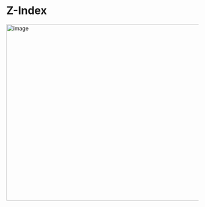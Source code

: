 # Z-Index 
<img width="1445" height="462" alt="image" src="https://github.com/user-attachments/assets/8b4280f8-0b0e-46ac-9971-2b438dae46c8" />
